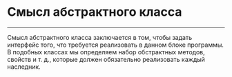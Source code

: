 # Смысл абстрактного класса
---
Смысл абстрактного класса заключается в том, чтобы задать интерфейс того, что требуется реализовать в данном блоке программы. В подобных классах мы определяем набор обстрактных методов, свойств и т. д., которые должен обязательно реализовать каждый наследник.
